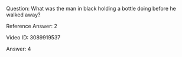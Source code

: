 Question: What was the man in black holding a bottle doing before he walked away?

Reference Answer: 2

Video ID: 3089919537

Answer: 4

